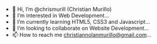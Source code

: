 - 👋 Hi, I’m @chrismurill (Christian Murillo)
- 👀 I’m interested in Web Development...
- 🌱 I’m currently learning HTML5, CSS3 and Javascript...
- 💞️ I’m looking to collaborate on Website Development...
- 📫 How to reach me christiannolanmurillo@gmail.com...

<!---
chrismurill/chrismurill is a ✨ special ✨ repository because its `README.md` (this file) appears on your GitHub profile.
You can click the Preview link to take a look at your changes.
--->
